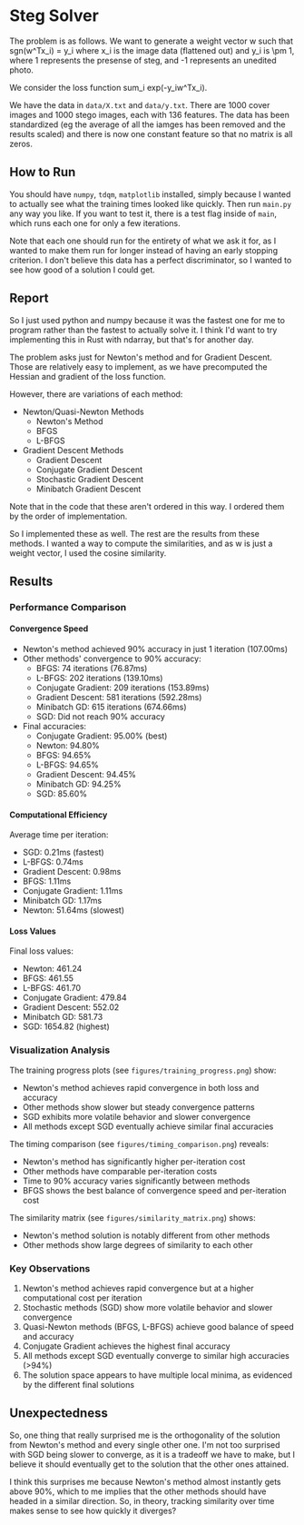 # Steg Solver

The problem is as follows. We want to generate a weight vector w such that sgn(w^Tx_i) = y_i where x_i is the image data (flattened out) and y_i is \pm 1, where 1 represents the presense of steg, and -1 represents an unedited photo.

We consider the loss function sum_i exp(-y_iw^Tx_i).

We have the data in `data/X.txt` and `data/y.txt`. There are 1000 cover images and 1000 stego images, each with 136 features. The data has been standardized (eg the average of all the iamges has been removed and the results scaled) and there is now one constant feature so that no matrix is all zeros.

## How to Run

You should have `numpy`, `tdqm`, `matplotlib` installed, simply because I wanted to actually see what the training times looked like quickly. Then run `main.py` any way you like. If you want to test it, there is a test flag inside of `main`, which runs each one for only a few iterations.

Note that each one should run for the entirety of what we ask it for, as I wanted to make them run for longer instead of having an early stopping criterion. I don't believe this data has a perfect discriminator, so I wanted to see how good of a solution I could get.

## Report

So I just used python and numpy because it was the fastest one for me to program rather than the fastest to actually solve it. I think I'd want to try implementing this in Rust with ndarray, but that's for another day.

The problem asks just for Newton's method and for Gradient Descent. Those are relatively easy to implement, as we have precomputed the Hessian and gradient of the loss function.

However, there are variations of each method:

- Newton/Quasi-Newton Methods
  - Newton's Method
  - BFGS
  - L-BFGS
- Gradient Descent Methods
  - Gradient Descent
  - Conjugate Gradient Descent
  - Stochastic Gradient Descent
  - Minibatch Gradient Descent

Note that in the code that these aren't ordered in this way. I ordered them by the order of implementation.

So I implemented these as well. The rest are the results from these methods. I wanted a way to compute the similarities, and as w is just a weight vector, I used the cosine similarity.

## Results

### Performance Comparison

#### Convergence Speed

- Newton's method achieved 90% accuracy in just 1 iteration (107.00ms)
- Other methods' convergence to 90% accuracy:
  - BFGS: 74 iterations (76.87ms)
  - L-BFGS: 202 iterations (139.10ms)
  - Conjugate Gradient: 209 iterations (153.89ms)
  - Gradient Descent: 581 iterations (592.28ms)
  - Minibatch GD: 615 iterations (674.66ms)
  - SGD: Did not reach 90% accuracy
- Final accuracies:
  - Conjugate Gradient: 95.00% (best)
  - Newton: 94.80%
  - BFGS: 94.65%
  - L-BFGS: 94.65%
  - Gradient Descent: 94.45%
  - Minibatch GD: 94.25%
  - SGD: 85.60%

#### Computational Efficiency

Average time per iteration:

- SGD: 0.21ms (fastest)
- L-BFGS: 0.74ms
- Gradient Descent: 0.98ms
- BFGS: 1.11ms
- Conjugate Gradient: 1.11ms
- Minibatch GD: 1.17ms
- Newton: 51.64ms (slowest)

#### Loss Values

Final loss values:

- Newton: 461.24
- BFGS: 461.55
- L-BFGS: 461.70
- Conjugate Gradient: 479.84
- Gradient Descent: 552.02
- Minibatch GD: 581.73
- SGD: 1654.82 (highest)

### Visualization Analysis

The training progress plots (see `figures/training_progress.png`) show:

- Newton's method achieves rapid convergence in both loss and accuracy
- Other methods show slower but steady convergence patterns
- SGD exhibits more volatile behavior and slower convergence
- All methods except SGD eventually achieve similar final accuracies

The timing comparison (see `figures/timing_comparison.png`) reveals:

- Newton's method has significantly higher per-iteration cost
- Other methods have comparable per-iteration costs
- Time to 90% accuracy varies significantly between methods
- BFGS shows the best balance of convergence speed and per-iteration cost

The similarity matrix (see `figures/similarity_matrix.png`) shows:

- Newton's method solution is notably different from other methods
- Other methods show large degrees of similarity to each other

### Key Observations

1. Newton's method achieves rapid convergence but at a higher computational cost per iteration
2. Stochastic methods (SGD) show more volatile behavior and slower convergence
3. Quasi-Newton methods (BFGS, L-BFGS) achieve good balance of speed and accuracy
4. Conjugate Gradient achieves the highest final accuracy
5. All methods except SGD eventually converge to similar high accuracies (>94%)
6. The solution space appears to have multiple local minima, as evidenced by the different final solutions

## Unexpectedness

So, one thing that really surprised me is the orthogonality of the solution from Newton's method and every single other one. I'm not too surprised with SGD being slower to converge, as it is a tradeoff we have to make, but I believe it should eventually get to the solution that the other ones attained.

I think this surprises me because Newton's method almost instantly gets above 90%, which to me implies that the other methods should have headed in a similar direction. So, in theory, tracking similarity over time makes sense to see how quickly it diverges?
